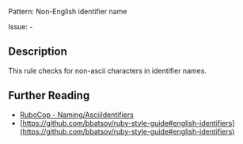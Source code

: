 Pattern: Non-English identifier name

Issue: -

## Description

This rule checks for non-ascii characters in identifier names.

## Further Reading

* [RuboCop - Naming/AsciiIdentifiers](https://rubocop.readthedocs.io/en/latest/cops_naming/#namingasciiidentifiers)
* [https://github.com/bbatsov/ruby-style-guide#english-identifiers](https://github.com/bbatsov/ruby-style-guide#english-identifiers)
